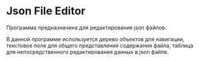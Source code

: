 # Json File Editor
Программа предназначена для редактирования json файлов. 

В данной программе используется дерево объектов для навигации, 
текстовое поле для общего представления содержания файла, 
таблица для непосредственного редактирования данных в json файле.